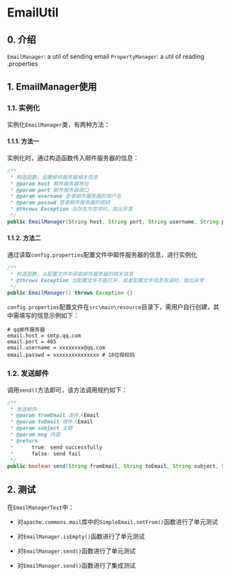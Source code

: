 # EmailUtil

## 0. 介绍

`EmailManager`: a util of sending email
`PropertyManager`: a util of reading .properties

## 1. EmailManager使用

### 1.1. 实例化

实例化`EmailManager`类，有两种方法：

#### 1.1.1. 方法一

实例化时，通过构造函数传入邮件服务器的信息：

```java
/**
 * 构造函数，设置邮件服务器相关信息
 * @param host 邮件服务器地址
 * @param port 邮件服务器端口
 * @param username 登录邮件服务器的用户名
 * @param passwd 登录邮件服务器的密码
 * @throws Exception 当存在为空项时，抛出异常
 */
public EmailManager(String host, String port, String username, String passwd) throws Exception {}
```

#### 1.1.2. 方法二

通过读取`config.properties`配置文件中邮件服务器的信息，进行实例化

```java
/**
 * 构造函数，从配置文件中获取邮件服务器的相关信息
 * @throws Exception 当配置文件不能打开，或者配置文件信息有误时，抛出异常
 */
public EmailManager() throws Exception {}
```

`config.properties`配置文件在`src\main\resource`目录下，需用户自行创建，其中需填写的信息示例如下：

```properties
# qq邮件服务器
email.host = smtp.qq.com
email.port = 465
email.username = xxxxxxxx@qq.com
email.passwd = xxxxxxxxxxxxxxx # 16位授权码
```

### 1.2. 发送邮件

调用`send()`方法即可，该方法调用规约如下：

```java
/**
 * 发送邮件
 * @param fromEmail 发件人Email
 * @param toEmail 收件人Email
 * @param subject 主题
 * @param msg 内容
 * @return
 *      true: send successfully
 *      false: send fail
 */
public boolean send(String fromEmail, String toEmail, String subject, String msg) {}
```

## 2. 测试

在`EmailManagerTest`中：

- 对`apache.commons.mail`库中的`SimpleEmail.setFrom()`函数进行了单元测试

- 对`EmailManager.isEmpty()`函数进行了单元测试

- 对`EmailManager.send()`函数进行了单元测试

- 对`EmailManager.send()`函数进行了集成测试

